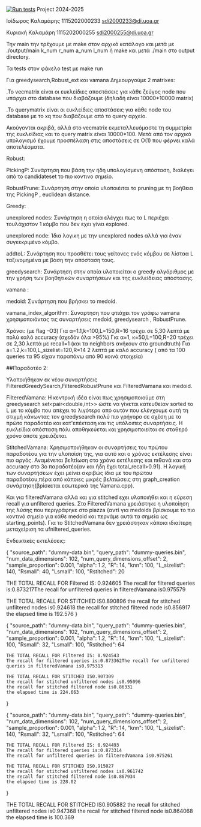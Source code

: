 [![Run tests](https://github.com/KKalamari/Project/actions/workflows/run-tests.yml/badge.svg)](https://github.com/KKalamari/Project/actions/workflows/run-tests.yml)
Project 2024-2025

Ισίδωρος Καλαμάρης 1115202000233 sdi2000233@di.uoa.gr

Κυριακή Καλαμάρη 1115202000255 sdi2000255@di.uoa.gr

Την main την τρέχουμε με make στον αρχικό κατάλογο και μετά με ./output/main k_num r_num a_num l_num ή make και μετά ./main στο output directory.

Τα tests στον φάκελο test με make run

Για greedysearch,Robust_ext και vamana Δημιουργούμε 2 matrixes:

.Το vecmatrix είναι οι ευκλείδιες αποστάσεις για κάθε ζεύγος node που υπάρχει στο database που διαβάζουμε (δηλαδή είναι 10000*10000 matrix)

.Το querymatrix είναι οι ευκλείδιες αποστάσεις για κάθε node του database με το xq που διαβάζουμε από το query αρχείο.

Ακούγονται ακριβά, αλλά στο vecmatrix εκμεταλλευόμαστε τη συμμετρία της ευκλείδιας και το query matrix είναι 10000*100. Μετά από τον αρχικό υπολογισμό έχουμε προσπέλαση στις αποστάσεις σε O(1) που φέρνει καλά αποτελέσματα.

Robust:

PickingP: Συνάρτηση που βάση την ήδη υπολογίσμενη απόσταση, διαλέγει από το candidateset το πιο κοντινο σημείο.

RobustPrune: Συνάρτηση στην οποία υλοποιέιται το pruning με τη βοήθεια της PickingP , euclidean distance.

Greedy:

unexplored nodes: Συνάρτηση η οποία ελέγχει πως το L περιέχει τουλάχιστον 1 κόμβο που δεν εχει γίνει explored.

unexplored node: Ίδια λογικη με την unexplored nodes αλλά για έναν συγκεκριμένο κόμβο.

addtoL: Συνάρτηση που προσθέτει τους γείτονες ενός κόμβου σε λίσταα L ταξινομημένα με βάση την απόσταση τους.

greedysearch: Συνάρτηση στην οποία υλοποιείται ο greedy αλγόριθμος με την χρήση των βοηθητικών συναρτήσεων και της ευκλείδειας απόστασης.

vamana :

medoid: Συνάρτηση που βρήσκει το medoid.

vamana_index_algorithm: Συναρτηση που φτιάχει τον γράφω vamana χρησιμοποιόντας τις συναρτήσεις medoid, greedysearch , RobustPrune.

Χρόνοι: (με flag -O3) Για α=1.1,k=100,L=150,R=16 τρέχει σε 5,30 λεπτά με πολύ καλό accuracy (σχεδόν όλα >95%) Για α=1, κ=50,L=100,R=20 τρέχει σε 2,30 λεπτά με recall=1 (και τα neighbors ανήκουν στο groundtruth) Για a=1.2,k=100,L_sizelist=120,R=14 2 λεπτά με καλό accuracy ( από τα 100 queries τα 95 είχαν παραπάνω από 90 κοινά στοιχεία)


##Παραδοτέο 2:

Υλοποιήθηκαν εκ νέου συναρτήσεις FilteredGreedySearch,FilteredRobustPrune και FilteredVamana και medoid.

FilteredVamana:
Η κεντρική ιδέα είναι πως χρησιμοποιούμε στη greedysearch set<pair<double,int>> ώστε να γίνεται κατευθείαν sorted το L με το κόμβο που απέχει το λιγότερο από αυτόν που ελέγχουμε αυτή τη στιγμή κάνωντας τον greedysearch πολύ πιο γρήγορο σε σχέση με το πρώτο παραδοτέο και κατ'επέκταση και τις υπόλοιπες συναρτήσεις. Η ευκλείδια απόσταση πάλι αποθηκεύεται και χρησιμοποιείται σε σταθερό χρόνο όποτε χρειάζεται.

StitchedVamana:
Χρησιμοποιήθηκαν οι συναρτήσεις του πρώτου παραδοτέου για την υλοποίση της, για αυτό και ο χρόνος εκτέλεσης είναι πιο αργός. Αναμένεται βελτίωση στο χρόνο εκτέλεσης και πιθανά και στο accuracy στο 3ο παραδοτέο(αν και ήδη έχει total_recall>0.91).
Η λογική των συναρτήσεων έχει μείνει ακριβώς ίδια με του πρώτου παραδοτέου,πέρα από κάποιες μικρές βελτιώσεις στη graph_creation συνάρτηση(βρίσκεται εσωτερικά της Vamana.cpp).

Και για filteredVamana αλλά και για stitched εχει υλοποιήθει και η εύρεση recall για unfiltered queries. Στο  FilteredVamana χρειάστηκε η υλοποίηση της λύσης που περιγράφηκε στο piazza (αντί για medoids βρίσκουμε το πιο κοντινό σημείο για κάθε medoid και περνάμε αυτά τα σημεία ως starting_points). Για το StitchedVamana δεν χρειάστηκαν κάποια ιδιαίτερη μεταχείριση τα ufniltered_queries.


Ενδεικτικές εκτελέσεις:

{
    "source_path": "dummy-data.bin",
    "query_path": "dummy-queries.bin",
    "num_data_dimensions": 102,
    "num_query_dimensions_offset": 2,
    "sample_proportion": 0.001,
    "alpha": 1.2,
    "R": 14,
    "knn": 100,
    "L_sizelist": 140,
    "Rsmall": 40,
    "Lsmall": 100,
    "Rstitched": 20


THE TOTAL RECALL FOR Filtered IS: 0.924605
The recall for filtered queries is:0.873217The recall for unfiltered queries in filteredVamana is0.975579

THE TOTAL RECALL FOR STITCHED IS0.890896
the recall for stitched unfiltered nodes is0.924618
the recall for stitched filtered node is0.856917
the elapsed time is 192.576
}



{
    "source_path": "dummy-data.bin",
    "query_path": "dummy-queries.bin",
    "num_data_dimensions": 102,
    "num_query_dimensions_offset": 2,
    "sample_proportion": 0.001,
    "alpha": 1.2,
    "R": 14,
    "knn": 100,
    "L_sizelist": 100,
    "Rsmall": 32,
    "Lsmall": 100,
    "Rstitched": 64

    THE TOTAL RECALL FOR Filtered IS: 0.924543
    The recall for filtered queries is:0.873362The recall for unfiltered queries in filteredVamana is0.975313

    THE TOTAL RECALL FOR STITCHED IS0.907309
    the recall for stitched unfiltered nodes is0.95096
    the recall for stitched filtered node is0.86331
    the elapsed time is 224.663
}

{
    "source_path": "dummy-data.bin",
    "query_path": "dummy-queries.bin",
    "num_data_dimensions": 102,
    "num_query_dimensions_offset": 2,
    "sample_proportion": 0.001,
    "alpha": 1.2,
    "R": 14,
    "knn": 100,
    "L_sizelist": 140,
    "Rsmall": 32,
    "Lsmall": 100,
    "Rstitched": 64

    THE TOTAL RECALL FOR Filtered IS: 0.924493
    The recall for filtered queries is:0.873314
    The recall for unfiltered queries in filteredVamana is0.975261

    THE TOTAL RECALL FOR STITCHED IS0.915027
    the recall for stitched unfiltered nodes is0.961742
    the recall for stitched filtered node is0.867934
    the elapsed time is 228.02
}




THE TOTAL RECALL FOR STITCHED IS0.905882
the recall for stitched unfiltered nodes is0.947368
the recall for stitched filtered node is0.864068
the elapsed time is 100.369

